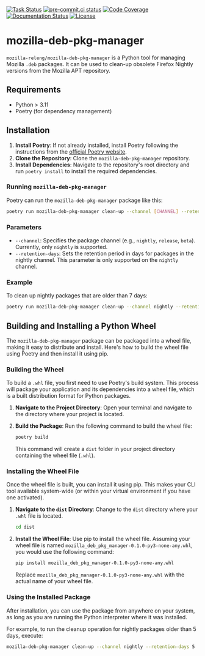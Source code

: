 [![Task Status](https://firefox-ci-tc.services.mozilla.com/api/github/v1/repository/mozilla-releng/mozilla-deb-pkg-manager/main/badge.svg)](https://firefox-ci-tc.services.mozilla.com/api/github/v1/repository/mozilla-releng/mozilla-deb-pkg-manager/main/latest)
[![pre-commit.ci status](https://results.pre-commit.ci/badge/github/mozilla-releng/mozilla-deb-pkg-manager/main.svg)](https://results.pre-commit.ci/latest/github/mozilla-releng/mozilla-deb-pkg-manager/main)
[![Code Coverage](https://codecov.io/gh/mozilla-releng/mozilla-deb-pkg-manager/branch/main/graph/badge.svg?token=GJIV52ZQNP)](https://codecov.io/gh/mozilla-releng/mozilla-deb-pkg-manager)
[![Documentation Status](https://readthedocs.org/projects/mozilla-deb-pkg-manager/badge/?version=latest)](https://mozilla-deb-pkg-manager.readthedocs.io/en/latest/?badge=latest)
[![License](https://img.shields.io/badge/license-MPL%202.0-orange.svg)](http://mozilla.org/MPL/2.0)

# mozilla-deb-pkg-manager

`mozilla-releng/mozilla-deb-pkg-manager` is a Python tool for managing Mozilla `.deb` packages. It can be used to clean-up obsolete Firefox Nightly versions from the Mozilla APT repository.

## Requirements
- Python > 3.11
- Poetry (for dependency management)

## Installation
1. **Install Poetry**: If not already installed, install Poetry following the instructions from the [official Poetry website](https://python-poetry.org/docs/).
2. **Clone the Repository**: Clone the `mozilla-deb-pkg-manager` repository.
3. **Install Dependencies**: Navigate to the repository's root directory and run `poetry install` to install the required dependencies.

### Running `mozilla-deb-pkg-manager`
Poetry can run the `mozilla-deb-pkg-manager` package like this:
```bash
poetry run mozilla-deb-pkg-manager clean-up --channel [CHANNEL] --retention-days [DAYS]
```

### Parameters
- `--channel`: Specifies the package channel (e.g., `nightly`, `release`, `beta`). Currently, only `nightly` is supported.
- `--retention-days`: Sets the retention period in days for packages in the nightly channel. This parameter is only supported on the `nightly` channel.

### Example
To clean up nightly packages that are older than 7 days:

```bash
poetry run mozilla-deb-pkg-manager clean-up --channel nightly --retention-days 7
```

## Building and Installing a Python Wheel

The `mozilla-deb-pkg-manager` package can be packaged into a wheel file, making it easy to distribute and install. Here's how to build the wheel file using Poetry and then install it using pip.

### Building the Wheel
To build a `.whl` file, you first need to use Poetry's build system. This process will package your application and its dependencies into a wheel file, which is a built distribution format for Python packages.

1. **Navigate to the Project Directory**: Open your terminal and navigate to the directory where your project is located.

2. **Build the Package**: Run the following command to build the wheel file:
    ```bash
    poetry build
    ```
    This command will create a `dist` folder in your project directory containing the wheel file (`.whl`).

### Installing the Wheel File
Once the wheel file is built, you can install it using pip. This makes your CLI tool available system-wide (or within your virtual environment if you have one activated).

1. **Navigate to the `dist` Directory**: Change to the `dist` directory where your `.whl` file is located.
    ```bash
    cd dist
    ```

2. **Install the Wheel File**: Use pip to install the wheel file. Assuming your wheel file is named `mozilla_deb_pkg_manager-0.1.0-py3-none-any.whl`, you would use the following command:
    ```bash
    pip install mozilla_deb_pkg_manager-0.1.0-py3-none-any.whl
    ```
    Replace `mozilla_deb_pkg_manager-0.1.0-py3-none-any.whl` with the actual name of your wheel file.

### Using the Installed Package
After installation, you can use the package from anywhere on your system, as long as you are running the Python interpreter where it was installed.

For example, to run the cleanup operation for nightly packages older than 5 days, execute:

```bash
mozilla-deb-pkg-manager clean-up --channel nightly --retention-days 5
```
